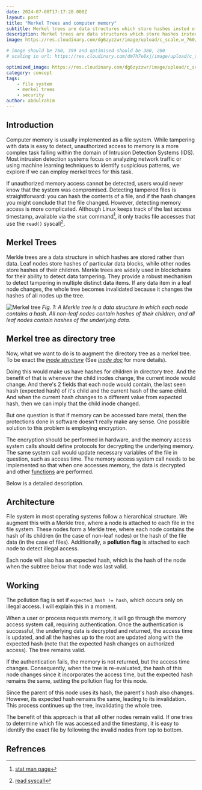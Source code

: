```yaml
---
date: 2024-07-08T17:17:28.000Z
layout: post
title: "Merkel Trees and computer memory"
subtitle: Merkel trees are data structures which store hashes insted of data. Can we use them in file systems
description: Merkel trees are data structures which store hashes insted of data. Can we use them in file systems
image: https://res.cloudinary.com/dg6zyzzwr/image/upload/c_scale,w_760/v1720599290/merkeltreeindirectorytree_dcftly.jpg

# image should be 760, 399 and optimised should be 380, 200
# scaling in url: https://res.cloudinary.com/dm7h7e8xj/image/upload/c_scale,w_800/v1506079212/jekflix-capa_vfhuzh.png

optimized_image: https://res.cloudinary.com/dg6zyzzwr/image/upload/c_scale,w_380/v1720599290/merkeltreeindirectorytree_dcftly.jpg
category: concept
tags:
    - file system
    - merkel trees
    - security
author: abdulrahim
---
```


## Introduction

<!-- mine
Computer memory is usually implemented as a file system. While tampering
of data is easy to detect, unauthorised access to memory is a more
complex task. A problem that lies in the domain of Intrusion Detection
Systems. While, most intrusion detection focus on analyzing network
traffic, or machine learning techniques to identify suspicious patterns.
We propose a method that works within the system, providing robust
access detection.
-->

Computer memory is usually implemented as a file system. While tampering
with data is easy to detect, unauthorized access to memory is a more
complex task falling within the domain of Intrusion Detection Systems
(IDS). Most intrusion detection systems focus on analyzing network traffic or
using machine learning techniques to identify suspicious patterns, we
explore if we can employ merkel trees for this task.

<!--
If unauthorised access to memory cannot be detected, user of the
computer would never know that the system was compromised. Detecting
tampered files is easy, you can hash the contents of the file and when
the hash changes (probably without your knowledge), you might conclude
that the file was tampered with. But detecting memory access is a more
complicated problem. Although linux does keep track of the last access
timestamp, available via that `stat` command[^stat]. It will only keep
track of file accesses that use `read()` syscall[^read]. A malicious
actor may still be able to access memory, directly interfacing with
hardware.
-->

If unauthorized memory access cannot be detected, users would never know
that the system was compromised. Detecting tampered files is
straightforward: you can hash the contents of a file, and if the hash
changes you might conclude that the file changed. However, detecting
memory access is more complicated. Although Linux keeps track of the
last access timestamp, available via the `stat` command[^stat], it only
tracks file accesses that use the `read()` syscall[^read].

<!--
In this article, I have described an approach to detect accesses to
memory usign merkel trees. The approach advocates for encryption of the
underlying memory, and the decryption be done in software. We will use a
`polluted` flag to identify the files/blocks that have been accessed
without user authentication.
-->

<!--
In this article, I describe an approach to detect memory access using
Merkle trees. The approach advocates for encrypting the underlying
memory, with decryption performed in software. We will use a "polluted"
flag to identify files or blocks that have been accessed without user
authentication.
-->


## Merkel Trees

<!--
Merkel trees are a tree data structure in which hashes are stored rather
than data. Leaf nodes store hashes of a particular block of data, while
other nodes store hashes of their children. Merkel trees are widely used
in blockchains, for its ability to detect tampering of data items. It
provides a robust mechanism to detect tampering in multiple distinct
data items. The idea is that if any of the data items in leaf node
changes, the whole tree would become invalidated, since it will change
the hashes of all nodes up the tree.
-->

Merkle trees are a data structure in which hashes are stored rather than
data. Leaf nodes store hashes of particular data blocks, while other
nodes store hashes of their children. Merkle trees are widely used in
blockchains for their ability to detect data tampering. They provide a
robust mechanism to detect tampering in multiple distinct data items. If
any data item in a leaf node changes, the whole tree becomes invalidated
because it changes the hashes of all nodes up the tree.


![Merkel tree](
https://res.cloudinary.com/dg6zyzzwr/image/upload/v1720603045/merkel_tree_vr2ji1.png)
*Fig. 1: A Merkle tree is a data structure in which each node contains a
hash. All non-leaf nodes contain hashes of their children, and all leaf
nodes contain hashes of the underlying data.*  

## Merkel tree as directory tree

Now, what we want to do is to augment the directory tree as a merkel
tree. To be exact the [_inode structure_](https://git.kernel.org/pub/scm/linux/kernel/git/torvalds/linux.git/tree/fs/ext4/ext4.h?h=v6.12-rc1#n771) (See [_inode doc_](https://www.kernel.org/doc/html/latest/filesystems/ext4/inodes.html) for more details).

Doing this would make us have hashes for children in directory tree. And
the benefit of that is whenever the child inodes change, the
current inode would change. And there's 2 fields that each node would
contain, the last seen hash (expected hash) of it's child and the
current hash of the same child. And when the current hash changes to a
different value from expected hash, then we can imply that the child
inode changed.

But one question is that if memory can be accessed bare metal, then the
protections done in software doesn't really make any sense. One possible
solution to this problem is employing encryption.

The encryption should be performed in hardware, and the memory access
system calls should define protocols for decrypting the underlying
memory. The same system call would update necessary variables of the
file in question, such as access time. The memory access system call
needs to be implemented so that when one accesses memory, the data is
decrypted and other [functions](#working) are performed.

Below is a detailed description.

## Architecture

File system in most operating systems follow a hierarchical structure. We
augment this with a Merkle tree, where a node is attached to each file
in the file system. These nodes form a Merkle tree, where each node
contains the hash of its children (in the case of non-leaf nodes) or the
hash of the file data (in the case of files). Additionally, a **pollution
flag** is attached to each node to detect illegal access.

Each node will also has an expected hash, which is the hash of the node
when the subtree below that node was last valid.

## Working

The pollution flag is set if `expected_hash != hash`, which occurs only
on illegal access. I will explain this in a moment.

When a user or process requests memory, it will go through the memory
access system call, requiring authentication. Once the authentication is
successful, the underlying data is decrypted and returned, the access
time is updated, and all the hashes up to the root are updated along
with the expected hash (note that the expected hash changes on
authorized access). The tree remains valid.

If the authentication fails, the memory is not returned, but the access
time changes. Consequently, when the tree is re-evaluated, the hash of
this node changes since it incorporates the access time, but the
expected hash remains the same, setting the pollution flag for this
node.

Since the parent of this node uses its hash, the parent's hash also
changes. However, its expected hash remains the same, leading to its
invalidation. This process continues up the tree, invalidating the whole
tree.

The benefit of this approach is that all other nodes remain valid. If
one tries to determine which file was accessed and the timestamp, it is
easy to identify the exact file by following the invalid nodes from top
to bottom.

## Refrences

[^stat]: [stat man page](https://linux.die.net/man/2/stat)
[^read]: [read syscall](https://en.wikipedia.org/wiki/Read_(system_call))

